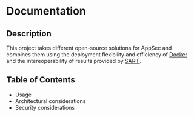 # Documentation

## Description

This project takes different open-source solutions for AppSec and combines them using the deployment flexibility and efficiency of [Docker](https://www.docker.com) and the intereoperability of results provided by [SARIF](https://sarifweb.azurewebsites.net).

## Table of Contents

- Usage
- Architectural considerations
- Security considerations